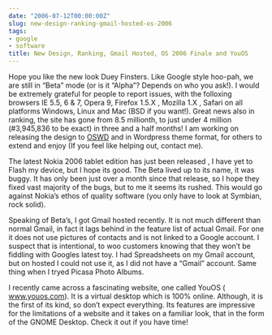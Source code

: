 ```yaml
---
date: "2006-07-12T00:00:00Z"
slug: new-design-ranking-gmail-hosted-os-2006
tags:
- google
- software
title: New Design, Ranking, Gmail Hosted, OS 2006 Finale and YouOS
---
```


Hope you like the new look Duey Finsters. Like Google style hoo-pah, we are
still in “Beta” mode (or is it “Alpha”? Depends on who you ask!). I would be
extremely grateful for people to report issues, with the folloxing browsers IE
5.5, 6 & 7, Opera 9, Firefox 1.5.X , Mozilla 1.X , Safari on all platforms
Windows, Linux and Mac (BSD if you want!). Great news also in ranking, the
site has gone from 8.5 millionth, to just under 4 million (\#3,945,836 to be
exact) in three and a half months! I am working on releasing the design to
[OSWD][] and in Wordpress theme format, for others to extend and enjoy (If you
feel like helping out, contact me).

The latest Nokia 2006 tablet edition has just been released , I have yet to
Flash my device, but I hope its good. The Beta lived up to its name, it was
buggy. It has only been just over a month since that release, so I hope they
fixed vast majority of the bugs, but to me it seems its rushed. This would go
against Nokia’s ethos of quality software (you only have to look at Symbian,
rock solid).

Speaking of Beta’s, I got Gmail hosted recently. It is not much different than
normal Gmail, in fact it lags behind in the feature list of actual Gmail. For
one it does not use pictures of contacts and is not linked to a Google
account. I suspect that is intentional, to woo customers knowing that they
won’t be fiddling with Googles latest toy. I had Spreadsheets on my Gmail
account, but on hosted I could not use it, as I did not have a “Gmail”
account. Same thing when I tryed Picasa Photo Albums.

I recently came across a fascinating website, one called YouOS (
www.youos.com). It is a virtual desktop which is 100% online. Although, it is
the first of its kind, so don’t expect everything. Its features are impressive
for the limitations of a website and it takes on a familiar look, that in the
form of the GNOME Desktop. Check it out if you have time!

[OSWD]: http://www.oswd.org/